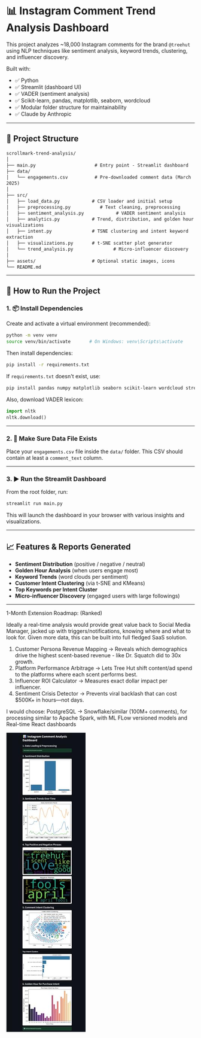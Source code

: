 
# 📊 Instagram Comment Trend Analysis Dashboard

This project analyzes ~18,000 Instagram comments for the brand `@treehut` using NLP techniques like sentiment analysis, keyword trends, clustering, and influencer discovery.

Built with:
- ✅ Python
- ✅ Streamlit (dashboard UI)
- ✅ VADER (sentiment analysis)
- ✅ Scikit-learn, pandas, matplotlib, seaborn, wordcloud
- ✅ Modular folder structure for maintainability
- ✅ Claude by Anthropic

---

## 📁 Project Structure

```
scrollmark-trend-analysis/
│
├── main.py                      # Entry point - Streamlit dashboard
├── data/
│   └── engagements.csv          # Pre-downloaded comment data (March 2025)
│
├── src/
│   ├── load_data.py            # CSV loader and initial setup
│   ├── preprocessing.py           # Text cleaning, preprocessing
│   ├── sentiment_analysis.py            # VADER sentiment analysis
│   ├── analytics.py            # Trend, distribution, and golden hour visualizations
│   ├── intent.py               # TSNE clustering and intent keyword extraction
│   ├── visualizations.py       # t-SNE scatter plot generator
│   └── trend_analysis.py               # Micro-influencer discovery
│
├── assets/                     # Optional static images, icons
└── README.md
```

---

## 🚀 How to Run the Project

### 1. 📦 Install Dependencies

Create and activate a virtual environment (recommended):

```bash
python -m venv venv
source venv/bin/activate       # On Windows: venv\Scripts\activate
```

Then install dependencies:

```bash
pip install -r requirements.txt
```

If `requirements.txt` doesn't exist, use:

```bash
pip install pandas numpy matplotlib seaborn scikit-learn wordcloud streamlit nltk
```

Also, download VADER lexicon:

```python
import nltk
nltk.download()
```

---

### 2. 📂 Make Sure Data File Exists

Place your `engagements.csv` file inside the `data/` folder. This CSV should contain at least a `comment_text` column.

---

### 3. ▶️ Run the Streamlit Dashboard

From the root folder, run:

```bash
streamlit run main.py
```

This will launch the dashboard in your browser with various insights and visualizations.

---

## 📈 Features & Reports Generated

- **Sentiment Distribution** (positive / negative / neutral)
- **Golden Hour Analysis** (when users engage most)
- **Keyword Trends** (word clouds per sentiment)
- **Customer Intent Clustering** (via t-SNE and KMeans)
- **Top Keywords per Intent Cluster**
- **Micro-influencer Discovery** (engaged users with large followings)

---

1-Month Extension Roadmap: (Ranked)

Ideally a real-time analysis would provide great value back to Social Media Manager, jacked up with triggers/notifications, knowing where and what to look for. Given more data, this can be built into full fledged SaaS solution. 

1.	Customer Persona Revenue Mapping -> Reveals which demographics drive the highest scent-based revenue - like Dr. Squatch did to 30x growth.
2.	Platform Performance Arbitrage -> Lets Tree Hut shift content/ad spend to the platforms where each scent performs best.
3.	Influencer ROI Calculator -> Measures exact dollar impact per influencer.
4.	Sentiment Crisis Detector -> Prevents viral backlash that can cost $500K+ in hours—not days.


I would choose: PostgreSQL -> Snowflake/similar (100M+ comments), for processing similar to Apache Spark, with ML FLow versioned models and Real-time React dashboards

![Example Image](example_image.png)
